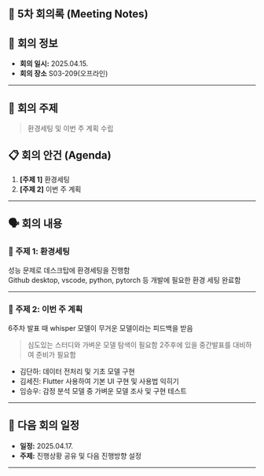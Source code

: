 ## 📝 5차 회의록 (Meeting Notes)

## 📅 회의 정보
- **회의 일시:** 2025.04.15.
- **회의 장소** S03-209(오프라인)
---

## 📌 **회의 주제**
> 환경세팅 및 이번 주 계획 수립

## 📋 **회의 안건 (Agenda)**
1. **[주제 1]** 환경세팅
2. **[주제 2]** 이번 주 계획

---

## 🗣 **회의 내용**
### 🔹 **주제 1: 환경세팅** 
성능 문제로 데스크탑에 환경세팅을 진행함 <br>
Github desktop, vscode, python, pytorch 등 개발에 필요한 환경 세팅 완료함


---


### 🔹 **주제 2: 이번 주 계획** 
6주차 발표 때 whisper 모델이 무거운 모델이라는 피드백을 받음
> 심도있는 스터디와 가벼운 모델 탐색이 필요함
2주후에 있을 중간발표를 대비하여 준비가 필요함

- 김단하: 데이터 전처리 및 기초 모델 구현
- 김세진: Flutter 사용하여 기본 UI 구현 및 사용법 익히기
- 임승우: 감정 분석 모델 중 가벼운 모델 조사 및 구현 테스트

---
## 📆 **다음 회의 일정**
- **일정:** 2025.04.17.
- **주제:** 진행상황 공유 및 다음 진행방향 설정
---
